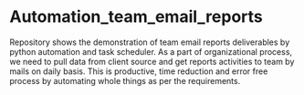 # Automation_team_email_reports
Repository shows the demonstration of team email reports deliverables by python automation and task scheduler. As a part of organizational process, we need to pull data from client source and get reports activities to team by mails on daily basis. This is productive, time reduction and error free process by automating whole things as per the requirements.
